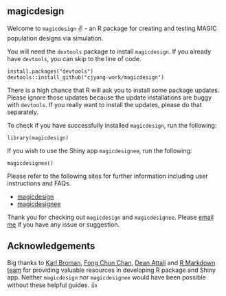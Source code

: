 ## magicdesign

Welcome to `magicdesign` :v: - an R package for creating and testing MAGIC population designs via simulation.  

You will need the `devtools` package to install `magicdesign`. If you already have `devtools`, you can skip to the line of code.  

`install.packages("devtools")`  
`devtools::install_github("cjyang-work/magicdesign")`  

There is a high chance that R will ask you to install some package updates. Please ignore those updates because the update installations are buggy with `devtools`. If you really want to install the updates, please do that separately.  

To check if you have successfully installed `magicdesign`, run the following:  

`library(magicdesign)`  

If you wish to use the Shiny app `magicdesignee`, run the following:  

`magicdesignee()`  

Please refer to the following sites for further information including user instructions and FAQs.  

* [magicdesign](https://cjyang-work.github.io/magicdesign/)  
* [magicdesignee](https://cjyang-work.github.io/magicdesignee/)  

Thank you for checking out `magicdesign` and `magicdesignee`. Please [email me](mailto:cyang@sruc.ac.uk) if you have any issue or suggestion.  

## Acknowledgements
Big thanks to [Karl Broman](https://kbroman.org/pkg_primer/), [Fong Chun Chan](https://tinyheero.github.io/jekyll/update/2015/07/26/making-your-first-R-package.html), [Dean Attali](https://deanattali.com/) and [R Markdown team](https://bookdown.org/yihui/rmarkdown/) for providing valuable resources in developing R package and Shiny app. Neither `magicdesign` nor `magicdesignee` would have been possible without these helpful guides. :+1:  
